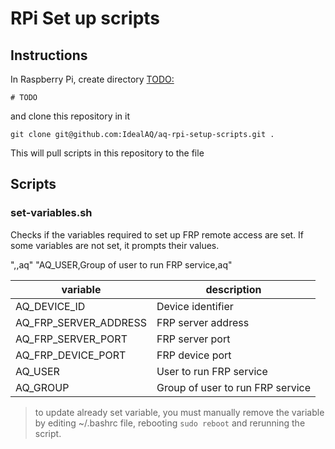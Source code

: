 # RPi Set up scripts

## Instructions
In Raspberry Pi, create directory <TODO:> 

```shell
# TODO
```

and clone this repository in it
```shell
git clone git@github.com:IdealAQ/aq-rpi-setup-scripts.git .
```

This will pull scripts in this repository to the file

## Scripts

### set-variables.sh
Checks if the variables required to set up FRP remote access are set.
If some variables are not set, it prompts their values.

",,aq"
  "AQ_USER,Group of user to run FRP service,aq"

| variable              | description        |
|-----------------------|--------------------|
| AQ_DEVICE_ID          | Device identifier  |
| AQ_FRP_SERVER_ADDRESS | FRP server address |
| AQ_FRP_SERVER_PORT    | FRP server port     |
| AQ_FRP_DEVICE_PORT    | FRP device port     |
| AQ_USER    | User to run FRP service     |
| AQ_GROUP    | Group of user to run FRP service     |


> to update already set variable, you must manually remove the variable
> by editing ~/.bashrc file, rebooting `sudo reboot` and rerunning the script.